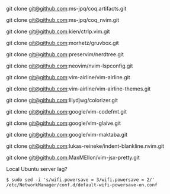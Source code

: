 git clone git@github.com:ms-jpq/coq.artifacts.git

git clone git@github.com:ms-jpq/coq_nvim.git

git clone git@github.com:kien/ctrlp.vim.git

git clone git@github.com:morhetz/gruvbox.git

git clone git@github.com:preservim/nerdtree.git

git clone git@github.com:neovim/nvim-lspconfig.git

git clone git@github.com:vim-airline/vim-airline.git

git clone git@github.com:vim-airline/vim-airline-themes.git

git clone git@github.com:lilydjwg/colorizer.git

git clone git@github.com:google/vim-codefmt.git

git clone git@github.com:google/vim-glaive.git

git clone git@github.com:google/vim-maktaba.git

git clone git@github.com:lukas-reineke/indent-blankline.nvim.git

git clone git@github.com:MaxMEllon/vim-jsx-pretty.git

Local Ubuntu server lag?

```shell
$ sudo sed -i 's/wifi.powersave = 3/wifi.powersave = 2/' /etc/NetworkManager/conf.d/default-wifi-powersave-on.conf
```
